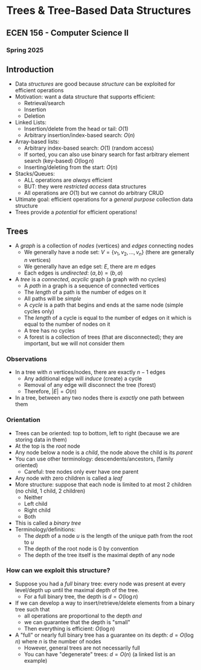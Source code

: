 
# Trees & Tree-Based Data Structures
## ECEN 156 - Computer Science II
### Spring 2025

## Introduction

* Data *structures* are good because *structure* can be exploited for efficient operations
* Motivation: want a data structure that supports efficient:
  * Retrieval/search
  * Insertion
  * Deletion
* Linked Lists:
  * Insertion/delete from the head or tail: $O(1)$
  * Arbitrary insertion/index-based search: $O(n)$
* Array-based lists:
  * Arbitrary index-based search: $O(1)$ (random access)
  * If sorted, you can also use binary search for fast arbitrary element search (key-based) $O(\log{n})$
  * Inserting/deleting from the start: $O(n)$
* Stacks/Queues:
  * ALL operations are *always* efficient
  * BUT: they were *restricted access* data structures
  * All operations are $O(1)$ but we cannot do arbitrary CRUD
* Ultimate goal: efficient operations for a *general purpose* collection data structure
* Trees provide a *potential* for efficient operations!

## Trees

* A *graph* is a collection of *nodes* (vertices) and *edges* connecting nodes
  * We generally have a node set: $V = \{v_1, v_2, \ldots, v_n\}$ (there are generally $n$ vertices)
  * We generally have an edge set: $E$, there are $m$ edges
  * Each edges is *undirected*: $(a, b) = (b, a)$
* A *tree* is a *connected*, *acyclic* graph (a graph with no cycles)
  * A *path* in a graph is a sequence of connected vertices
  * The *length* of a path is the number of edges on it
  * All paths will be *simple*
  * A *cycle* is a path that begins and ends at the same node (simple cycles only)
  * The *length* of a cycle is equal to the number of edges on it which is equal to the number of nodes on it
  * A tree has no cycles
  * A forest is a collection of trees (that are disconnected); they are important, but we will not consider them

### Observations

* In a tree with $n$ vertices/nodes, there are exactly $n-1$ edges
  * Any additional edge will *induce* (create) a cycle
  * Removal of any edge will disconnect the tree (forest)
  * Therefore, $|E| = O(n)$
* In a tree, between any two nodes there is *exactly* one path between them

### Orientation

* Trees can be oriented: top to bottom, left to right (because we are storing data in them)
* At the top is the *root* node
* Any node below a node is a *child*, the node above the child is its *parent*
* You can use other terminology: descendents/ancestors, (family oriented)
  * Careful: tree nodes only ever have one parent
* Any node with zero children is called a *leaf*
* More structure: suppose that each node is limited to at most 2 children (no child, 1 child, 2 children)
  * Neither
  * Left child
  * Right child
  * Both
* This is called a *binary tree*
* Terminology/definitions:
  * The *depth* of a node $u$ is the length of the unique path from the root to $u$
  * The depth of the root node is $0$ by convention
  * The depth of the tree itself is the maximal depth of any node

### How can we exploit this structure?

* Suppose you had a *full* binary tree: every node was present at every level/depth up until the maximal depth of the tree.
  * For a full binary tree, the depth is $d = O(\log{n})$
* If we can develop a way to insert/retrieve/delete elements from a binary tree such that
  * all operations are proportional to the depth *and*
  * we can guarantee that the depth is "small"
  * Then everything is efficient: $O(\log{n})$
* A "full" or nearly full binary tree has a guarantee on its depth: $d = O(\log{n})$ where $n$ is the number of nodes
  * However, general trees are not necessarily full
  * You can have "degenerate" trees: $d = O(n)$ (a linked list is an example)

```text
















```
